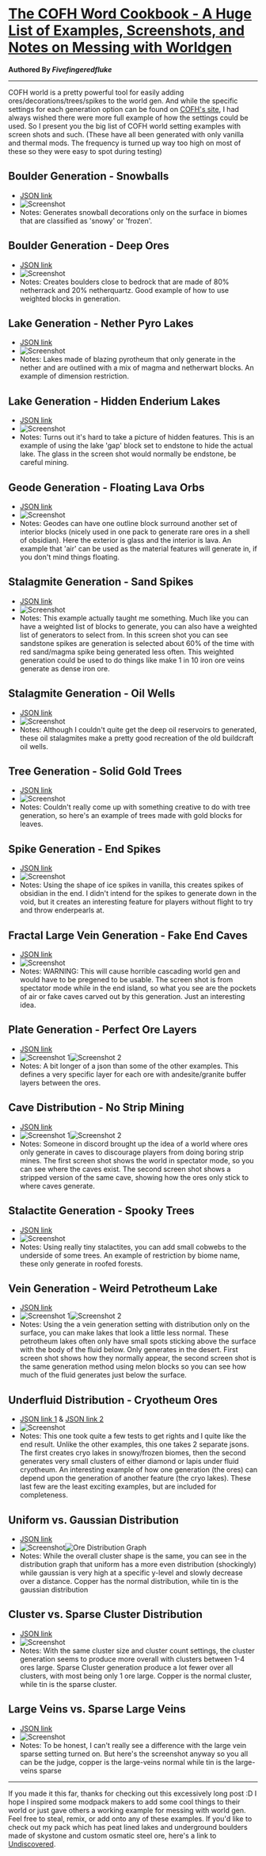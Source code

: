 # [The COFH Word Cookbook - A Huge List of Examples, Screenshots, and Notes on Messing with Worldgen](https://www.reddit.com/r/feedthebeast/comments/818y32/the_cofh_word_cookbook_a_huge_list_of_examples/)

**Authored By *Fivefingeredfluke***

---

COFH world is a pretty powerful tool for easily adding ores/decorations/trees/spikes to the world gen. And while the specific settings for each generation option can be found on [COFH's site](https://teamcofh.com/docs/world-generator-configuration/), I had always wished there were more full example of how the settings could be used. So I present you the big list of COFH world setting examples with screen shots and such. (These have all been generated with only vanilla and thermal mods. The frequency is turned up way too high on most of these so they were easy to spot during testing)

## Boulder Generation - Snowballs
- [JSON link](https://github.com/superfluke/cofh-world-examples/blob/master/world/snow_balls.json)
- ![Screenshot](https://i.imgur.com/bK6rnCv.png)
- Notes: Generates snowball decorations only on the surface in biomes that are classified as 'snowy' or 'frozen'.
## Boulder Generation - Deep Ores
- [JSON link](https://github.com/superfluke/cofh-world-examples/blob/master/world/deep_boulder.json)
- ![Screenshot](https://i.imgur.com/xWRvRjd.png)
- Notes: Creates boulders close to bedrock that are made of 80% netherrack and 20% netherquartz. Good example of how to use weighted blocks in generation.
## Lake Generation - Nether Pyro Lakes
- [JSON link](https://github.com/superfluke/cofh-world-examples/blob/master/world/nether_lake.json)
- ![Screenshot](https://i.imgur.com/DALkQQp.png)
- Notes: Lakes made of blazing pyrotheum that only generate in the nether and are outlined with a mix of magma and netherwart blocks. An example of dimension restriction.
## Lake Generation - Hidden Enderium Lakes
- [JSON link](https://github.com/superfluke/cofh-world-examples/blob/master/world/end_lake.json)
- ![Screenshot](https://i.imgur.com/v11DYLK.png)
- Notes: Turns out it's hard to take a picture of hidden features. This is an example of using the lake 'gap' block set to endstone to hide the actual lake. The glass in the screen shot would normally be endstone, be careful mining.
## Geode Generation - Floating Lava Orbs
- [JSON link](https://github.com/superfluke/cofh-world-examples/blob/master/world/lava_geode.json)
- ![Screenshot](https://i.imgur.com/Ipzmgiq.png)
- Notes: Geodes can have one outline block surround another set of interior blocks (nicely used in one pack to generate rare ores in a shell of obsidian). Here the exterior is glass and the interior is lava. An example that 'air' can be used as the material features will generate in, if you don't mind things floating.
## Stalagmite Generation - Sand Spikes
- [JSON link](https://github.com/superfluke/cofh-world-examples/blob/master/world/sand_spikes.json)
- ![Screenshot](https://i.imgur.com/xvHi4H5.png)
- Notes: This example actually taught me something. Much like you can have a weighted list of blocks to generate, you can also have a weighted list of generators to select from. In this screen shot you can see sandstone spikes are generation is selected about 60% of the time with red sand/magma spike being generated less often. This weighted generation could be used to do things like make 1 in 10 iron ore veins generate as dense iron ore.
## Stalagmite Generation - Oil Wells
- [JSON link](https://github.com/superfluke/cofh-world-examples/blob/master/world/oil_well.json)
- ![Screenshot](https://i.imgur.com/YsGcehi.png)
- Notes: Although I couldn't quite get the deep oil reservoirs to generated, these oil stalagmites make a pretty good recreation of the old buildcraft oil wells.
## Tree Generation - Solid Gold Trees
- [JSON link](https://github.com/superfluke/cofh-world-examples/blob/master/world/gold_trees.json)
- ![Screenshot](https://i.imgur.com/M9aRzQ0.png)
- Notes: Couldn't really come up with something creative to do with tree generation, so here's an example of trees made with gold blocks for leaves.
## Spike Generation - End Spikes
- [JSON link](https://github.com/superfluke/cofh-world-examples/blob/master/world/end_spikes.json)
- ![Screenshot](https://i.imgur.com/cXl2erv.png)
- Notes: Using the shape of ice spikes in vanilla, this creates spikes of obsidian in the end. I didn't intend for the spikes to generate down in the void, but it creates an interesting feature for players without flight to try and throw enderpearls at.
## Fractal Large Vein Generation - Fake End Caves
- [JSON link](https://github.com/superfluke/cofh-world-examples/blob/master/world/fake_cave.json)
- ![Screenshot](https://i.imgur.com/BIucaI2.png)
- Notes: WARNING: This will cause horrible cascading world gen and would have to be pregened to be usable. The screen shot is from spectator mode while in the end island, so what you see are the pockets of air or fake caves carved out by this generation. Just an interesting idea.
## Plate Generation - Perfect Ore Layers
- [JSON link](https://github.com/superfluke/cofh-world-examples/blob/master/world/world_layers.json)
- ![Screenshot 1](https://i.imgur.com/B1Femns.png)![Screenshot 2](https://i.imgur.com/22AmEok.png)
- Notes: A bit longer of a json than some of the other examples. This defines a very specific layer for each ore with andesite/granite buffer layers between the ores.
## Cave Distribution - No Strip Mining
- [JSON link](https://github.com/superfluke/cofh-world-examples/blob/master/world/cave_world.json)
- ![Screenshot 1](https://i.imgur.com/LOnlY63.png)![Screenshot 2](https://i.imgur.com/rUL4YWA.png)
- Notes: Someone in discord brought up the idea of a world where ores only generate in caves to discourage players from doing boring strip mines. The first screen shot shows the world in spectator mode, so you can see where the caves exist. The second screen shot shows a stripped version of the same cave, showing how the ores only stick to where caves generate.
## Stalactite Generation - Spooky Trees
- [JSON link](https://github.com/superfluke/cofh-world-examples/blob/master/world/spider_trees.json)
- ![Screenshot](https://i.imgur.com/5tXIR2s.png)
- Notes: Using really tiny stalactites, you can add small cobwebs to the underside of some trees. An example of restriction by biome name, these only generate in roofed forests.
## Vein Generation - Weird Petrotheum Lake
- [JSON link](https://github.com/superfluke/cofh-world-examples/blob/master/world/petro_vein.json)
- ![Screenshot 1](https://i.imgur.com/qRDd9NJ.png)![Screenshot 2](https://i.imgur.com/PrPea7G.png)
- Notes: Using the a vein generation setting with distribution only on the surface, you can make lakes that look a little less normal. These petrotheum lakes often only have small spots sticking above the surface with the body of the fluid below. Only generates in the desert. First screen shot shows how they normally appear, the second screen shot is the same generation method using melon blocks so you can see how much of the fluid generates just below the surface.
## Underfluid Distribution - Cryotheum Ores
- [JSON link 1](https://github.com/superfluke/cofh-world-examples/blob/master/world/00_cryo_lake.json) & [JSON link 2](https://github.com/superfluke/cofh-world-examples/blob/master/world/frosty_ores.json)
- ![Screenshot](https://i.imgur.com/UHqJxRX.png)
- Notes: This one took quite a few tests to get rights and I quite like the end result. Unlike the other examples, this one takes 2 separate jsons. The first creates cryo lakes in snowy/frozen biomes, then the second generates very small clusters of either diamond or lapis under fluid cryotheum. An interesting example of how one generation (the ores) can depend upon the generation of another feature (the cryo lakes).
These last few are the least exciting examples, but are included for completeness.
## Uniform vs. Gaussian Distribution
- [JSON link](https://github.com/superfluke/cofh-world-examples/blob/master/world/uniform_gaussian.json)
- ![Screenshot](https://imgur.com/sOJxdRf.png)![Ore Distribution Graph](https://i.imgur.com/67Nc4j6.png)
- Notes: While the overall cluster shape is the same, you can see in the distribution graph that uniform has a more even distribution (shockingly) while gaussian is very high at a specific y-level and slowly decrease over a distance. Copper has the normal distribution, while tin is the gaussian distribution
## Cluster vs. Sparse Cluster Distribution
- [JSON link](https://github.com/superfluke/cofh-world-examples/blob/master/world/sparse_cluster.json)
- ![Screenshot](https://i.imgur.com/mrv9Iex.png)
- Notes: With the same cluster size and cluster count settings, the cluster generation seems to produce more overall with clusters between 1-4 ores large. Sparse Cluster generation produce a lot fewer over all clusters, with most being only 1 ore large. Copper is the normal cluster, while tin is the sparse cluster.
## Large Veins vs. Sparse Large Veins
- [JSON link](https://github.com/superfluke/cofh-world-examples/blob/master/world/large_vein_test.json)
- ![Screenshot](https://i.imgur.com/oPp2kw3.png)
- Notes: To be honest, I can't really see a difference with the large vein sparse setting turned on. But here's the screenshot anyway so you all can be the judge, copper is the large-veins normal while tin is the large-veins sparse

---

If you made it this far, thanks for checking out this excessively long post :D I hope I inspired some modpack makers to add some cool things to their world or just gave others a working example for messing with world gen. Feel free to steal, remix, or add onto any of these examples. If you'd like to check out my pack which has peat lined lakes and underground boulders made of skystone and custom osmatic steel ore, here's a link to [Undiscovered](https://minecraft.curseforge.com/projects/undiscovered).
